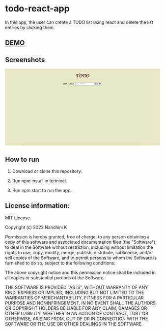 # todo-react-app

In this app, the user can create a TODO list using react and delete the list entries by clicking them.

## [DEMO](http://todo-list-reactapp.s3-website.ap-south-1.amazonaws.com/)

## Screenshots

<img src='img/todo_app.png' alt="Todo_app_react"/>

## How to run

1. Download or clone this repository.

2. Run npm install in terminal.

3. Run npm start to run the app.

## License information:

MIT License

Copyright (c) 2023 Nandhini K

Permission is hereby granted, free of charge, to any person obtaining a copy
of this software and associated documentation files (the "Software"), to deal
in the Software without restriction, including without limitation the rights
to use, copy, modify, merge, publish, distribute, sublicense, and/or sell
copies of the Software, and to permit persons to whom the Software is
furnished to do so, subject to the following conditions:

The above copyright notice and this permission notice shall be included in all
copies or substantial portions of the Software.

THE SOFTWARE IS PROVIDED "AS IS", WITHOUT WARRANTY OF ANY KIND, EXPRESS OR
IMPLIED, INCLUDING BUT NOT LIMITED TO THE WARRANTIES OF MERCHANTABILITY,
FITNESS FOR A PARTICULAR PURPOSE AND NONINFRINGEMENT. IN NO EVENT SHALL THE
AUTHORS OR COPYRIGHT HOLDERS BE LIABLE FOR ANY CLAIM, DAMAGES OR OTHER
LIABILITY, WHETHER IN AN ACTION OF CONTRACT, TORT OR OTHERWISE, ARISING FROM,
OUT OF OR IN CONNECTION WITH THE SOFTWARE OR THE USE OR OTHER DEALINGS IN THE
SOFTWARE.

